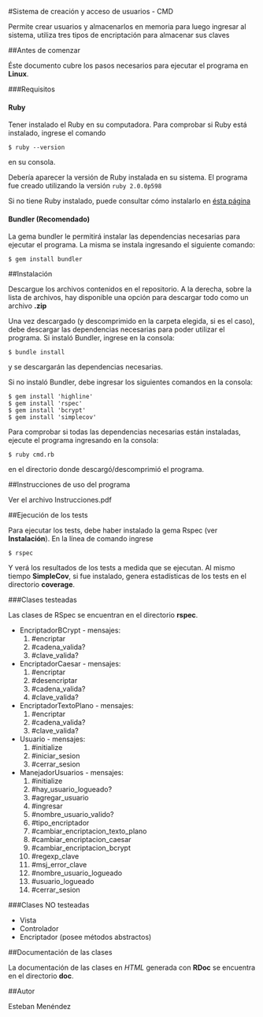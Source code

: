 #Sistema de creación y acceso de usuarios - CMD

Permite crear usuarios y almacenarlos en memoria para luego ingresar al sistema, utiliza tres 
tipos de encriptación para almacenar sus claves

##Antes de comenzar

Éste documento cubre los pasos necesarios para ejecutar el programa en **Linux**.

###Requisitos 

#### Ruby

Tener instalado el Ruby en su computadora. Para comprobar si Ruby está instalado, ingrese el comando
```
$ ruby --version
``` 
en su consola. 

Debería aparecer la versión de Ruby instalada en su sistema. 
El programa fue creado utilizando la versión `ruby 2.0.0p598`

Si no tiene Ruby instalado, puede consultar cómo instalarlo en [ésta página](https://www.ruby-lang.org/es/downloads/)

#### Bundler (Recomendado)

La gema bundler le permitirá instalar las dependencias necesarias para ejecutar el programa.
La misma se instala ingresando el siguiente comando:
```
$ gem install bundler
```

##Instalación

Descargue los archivos contenidos en el repositorio. A la derecha, sobre la lista de archivos, 
hay disponible una opción para descargar todo como un archivo **.zip**

Una vez descargado (y descomprimido en la carpeta elegida, si es el caso), debe descargar las
dependencias necesarias para poder utilizar el programa. Si instaló Bundler, ingrese en la consola:
```
$ bundle install
```
y se descargarán las dependencias necesarias.

Si no instaló Bundler, debe ingresar los siguientes comandos en la consola:
```
$ gem install 'highline'
$ gem install 'rspec'
$ gem install 'bcrypt'
$ gem install 'simplecov'
```
Para comprobar si todas las dependencias necesarias están instaladas, ejecute el programa
ingresando en la consola:
```
$ ruby cmd.rb
```
en el directorio donde descargó/descomprimió el programa.

##Instrucciones de uso del programa

Ver el archivo Instrucciones.pdf

##Ejecución de los tests

Para ejecutar los tests, debe haber instalado la gema Rspec (ver **Instalación**).
En la línea de comando ingrese
```
$ rspec
```
Y verá los resultados de los tests a medida que se ejecutan. Al mismo tiempo **SimpleCov**,
si fue instalado, genera estadísticas de los tests en el directorio **coverage**.

###Clases testeadas

Las clases de RSpec se encuentran en el directorio **rspec**.

* EncriptadorBCrypt - mensajes:
	1. #encriptar
	2. #cadena_valida?
	3. #clave_valida?
* EncriptadorCaesar - mensajes:
	1. #encriptar
	2. #desencriptar
	3. #cadena_valida?
	4. #clave_valida?
* EncriptadorTextoPlano - mensajes:
	1. #encriptar
	2. #cadena_valida?
	3. #clave_valida?
* Usuario - mensajes:
	1. #initialize
	2. #iniciar_sesion
	3. #cerrar_sesion
* ManejadorUsuarios - mensajes:
	1. #initialize
	2. #hay_usuario_logueado?
	3. #agregar_usuario
	4. #ingresar
	5. #nombre_usuario_valido?
	6. #tipo_encriptador
	7. #cambiar_encriptacion_texto_plano
	8. #cambiar_encriptacion_caesar
	9. #cambiar_encriptacion_bcrypt
	10. #regexp_clave
	11. #msj_error_clave
	12. #nombre_usuario_logueado
	13. #usuario_logueado
	14. #cerrar_sesion

###Clases NO testeadas

* Vista
* Controlador
* Encriptador (posee métodos abstractos)

##Documentación de las clases

La documentación de las clases en *HTML* generada con **RDoc** se encuentra en el directorio **doc**.

##Autor

Esteban Menéndez






